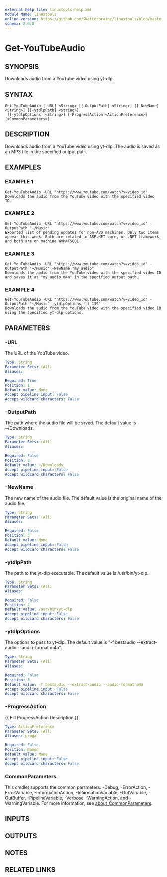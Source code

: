 ```yaml
---
external help file: linuxtools-help.xml
Module Name: linuxtools
online version: https://github.com/Skatterbrainz/linuxtools/blob/master/docs/Get-UsbDevices.md
schema: 2.0.0
---
```


# Get-YouTubeAudio

## SYNOPSIS
Downloads audio from a YouTube video using yt-dlp.

## SYNTAX

```
Get-YouTubeAudio [-URL] <String> [[-OutputPath] <String>] [[-NewName] <String>] [[-ytdlpPath] <String>]
 [[-ytdlpOptions] <String>] [-ProgressAction <ActionPreference>] [<CommonParameters>]
```

## DESCRIPTION
Downloads audio from a YouTube video using yt-dlp.
The audio is saved as an MP3 file in the specified output path.

## EXAMPLES

### EXAMPLE 1
```
Get-YouTubeAudio -URL "https://www.youtube.com/watch?v=video_id"
Downloads the audio from the YouTube video with the specified video ID.
```

### EXAMPLE 2
```
Get-YouTubeAudio -URL "https://www.youtube.com/watch?v=video_id" -OutputPath "~/Music"
Exported list of pending updates for non-AVD machines. Only two items appear this week. Both are related to ASP.NET core, or .NET framework, and both are on machine WVMAFSQ01.
```

### EXAMPLE 3
```
Get-YouTubeAudio -URL "https://www.youtube.com/watch?v=video_id" -OutputPath "~/Music" -NewName "my_audio"
Downloads the audio from the YouTube video with the specified video ID and saves it as "my_audio.m4a" in the specified output path.
```

### EXAMPLE 4
```
Get-YouTubeAudio -URL "https://www.youtube.com/watch?v=video_id" -OutputPath "~/Music" -ytdlpOptions "-f 139"
Downloads the audio from the YouTube video with the specified video ID using the specified yt-dlp options.
```

## PARAMETERS

### -URL
The URL of the YouTube video.

```yaml
Type: String
Parameter Sets: (All)
Aliases:

Required: True
Position: 1
Default value: None
Accept pipeline input: False
Accept wildcard characters: False
```

### -OutputPath
The path where the audio file will be saved.
The default value is ~/Downloads.

```yaml
Type: String
Parameter Sets: (All)
Aliases:

Required: False
Position: 2
Default value: ~/Downloads
Accept pipeline input: False
Accept wildcard characters: False
```

### -NewName
The new name of the audio file.
The default value is the original name of the audio file.

```yaml
Type: String
Parameter Sets: (All)
Aliases:

Required: False
Position: 3
Default value: None
Accept pipeline input: False
Accept wildcard characters: False
```

### -ytdlpPath
The path to the yt-dlp executable.
The default value is /usr/bin/yt-dlp.

```yaml
Type: String
Parameter Sets: (All)
Aliases:

Required: False
Position: 4
Default value: /usr/bin/yt-dlp
Accept pipeline input: False
Accept wildcard characters: False
```

### -ytdlpOptions
The options to pass to yt-dlp.
The default value is "-f bestaudio --extract-audio --audio-format m4a".

```yaml
Type: String
Parameter Sets: (All)
Aliases:

Required: False
Position: 5
Default value: -f bestaudio --extract-audio --audio-format m4a
Accept pipeline input: False
Accept wildcard characters: False
```

### -ProgressAction
{{ Fill ProgressAction Description }}

```yaml
Type: ActionPreference
Parameter Sets: (All)
Aliases: proga

Required: False
Position: Named
Default value: None
Accept pipeline input: False
Accept wildcard characters: False
```

### CommonParameters
This cmdlet supports the common parameters: -Debug, -ErrorAction, -ErrorVariable, -InformationAction, -InformationVariable, -OutVariable, -OutBuffer, -PipelineVariable, -Verbose, -WarningAction, and -WarningVariable. For more information, see [about_CommonParameters](http://go.microsoft.com/fwlink/?LinkID=113216).

## INPUTS

## OUTPUTS

## NOTES

## RELATED LINKS
